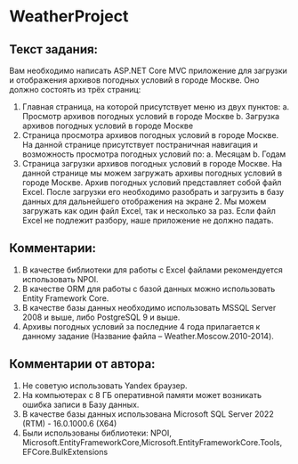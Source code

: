 # WeatherProject
## Текст задания:
Вам необходимо написать ASP.NET Core MVC приложение для загрузки и отображения архивов погодных условий в городе Москве. Оно должно состоять из трёх страниц:
1.	Главная страница, на которой присутствует меню из двух пунктов:
a.	Просмотр архивов погодных условий в городе Москве
b.	Загрузка архивов погодных условий в городе Москве
2.	Страница просмотра архивов погодных условий в городе Москве. На данной странице присутствует постраничная навигация и возможность просмотра погодных условий по:
a.	Месяцам
b.	Годам
3.	Страница загрузки архивов погодных условий в городе Москве. На данной странице мы можем загружать архивы погодных условий в городе Москве. Архив погодных условий представляет собой файл Excel. После загрузки его необходимо разобрать и загрузить в базу данных для дальнейшего отображения на экране 2. Мы можем загружать как один файл Excel, так и несколько за раз. Если файл Excel не подлежит разбору, наше приложение не должно падать.
## Комментарии:
1.	В качестве библиотеки для работы с Excel файлами рекомендуется использовать NPOI.
2.	В качестве ORM для работы с базой данных можно использовать Entity Framework Core.
3.	В качестве базы данных необходимо использовать MSSQL Server 2008 и выше, либо PostgreSQL 9 и выше.
4.	Архивы погодных условий за последние 4 года прилагается к данному задание (Название файла – Weather.Moscow.2010-2014).
## Комментарии от автора:
1.	Не советую использовать Yandex браузер.
2.	На компьютерах с 8 ГБ оперативной памяти может возникать ошибка записи в Базу данных.
3.	В качестве базы данных использована Microsoft SQL Server 2022 (RTM) - 16.0.1000.6 (X64)   
4.	Были использованы библиотеки: NPOI, Microsoft.EntityFrameworkCore,Microsoft.EntityFrameworkCore.Tools, EFCore.BulkExtensions

